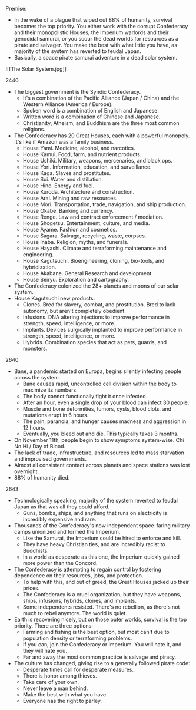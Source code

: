 Premise:
- In the wake of a plague that wiped out 88% of humanity, survival becomes the top priority. You either work with the corrupt Confederacy and their monopolistic Houses, the Imperium warlords and their genocidal samurai, or you scour the dead worlds for resources as a pirate and salvager. You make the best with what little you have, as majority of the system has reverted to feudal Japan. 
- Basically, a space pirate samurai adventure in a dead solar system.

![[The Solar System.jpg]]

2440
- The biggest government is the Syndic Confederacy.
	- It's a combination of the Pacific Alliance (Japan / China) and the Western Alliance (America / Europe).
	- Spoken word is a combination of English and Japanese.
	- Written word is a combination of Chinese and Japanese.
	- Christianity, Atheism, and Buddhism are the three most common religions.
- The Confederacy has 20 Great Houses, each with a powerful monopoly. It's like if Amazon was a family business.
	- House Yami. Medicine, alcohol, and narcotics.
	- House Kamui. Food, farm, and nutrient products.
	- House Ushiki. Military, weapons, mercenaries, and black ops. 
	- House Yori. Information, education, and surveillance.
	- House Kaga. Slaves and prostitutes.
	- House Sui. Water and distillation.
	- House Hino. Energy and fuel.
	- House Kuroda. Architecture and construction.
	- House Arai. Mining and raw resources.
	- House Mori. Transportation, trade, navigation, and ship production.
	- House Okabe. Banking and currency.
	- House Renge. Law and contract enforcement / mediation.
	- House Shogetsu. Entertainment, culture, and media.
	- House Ayame. Fashion and cosmetics.
	- House Sagara. Salvage, recycling, waste, corpses. 
	- House Inaba. Religion, myths, and funerals.
	- House Hayashi. Climate and terraforming maintenance and engineering.
	- House Kagutsuchi. Bioengineering, cloning, bio-tools, and hybridization.  
	- House Akabane. General Research and development.
	- House Seiryu. Exploration and cartography.
- The Confederacy colonized the 28+ planets and moons of our solar system.
- House Kagutsuchi new products:
	- Clones. Bred for slavery, combat, and prostitution. Bred to lack autonomy, but aren't completely obedient.
	- Infusions. DNA altering injections to improve performance in strength, speed, intelligence, or more.
	- Implants. Devices surgically implanted to improve performance in strength, speed, intelligence, or more. 
	- Hybrids. Combination species that act as pets, guards, and monsters.

2640
- Bane, a pandemic started on Europa, begins silently infecting people across the system.
	- Bane causes rapid, uncontrolled cell division within the body to maximize its numbers.
	- The body cannot functionally fight it once infected.
	- After an hour, even a single drop of your blood can infect 30 people.
	- Muscle and bone deformities, tumors, cysts, blood clots, and mutations erupt in 6 hours.
	- The pain, paranoia, and hunger causes madness and aggression in 12 hours.
	- Eventually, you bleed out and die. This typically takes 3 months.
- On November 11th, people begin to show symptoms system-wise. Chi No Hi / Day of Blood. 
- The lack of trade, infrastructure, and resources led to mass starvation and improvised governments.
- Almost all consistent contact across planets and space stations was lost overnight.
- 88% of humanity died.

2643
- Technologically speaking, majority of the system reverted to feudal Japan as that was all they could afford.
	- Guns, bombs, ships, and anything that runs on electricity is incredibly expensive and rare.
- Thousands of the Confederacy's now independent space-faring military camps unionized and formed the Imperium.
	- Like the Samurai, the Imperium could be hired to enforce and kill.
	- They have heavy Christian ties, and are incredibly racist to Buddhists.
	- In a world as desperate as this one, the Imperium quickly gained more power than the Concord.
- The Confederacy is attempting to regain control by fostering dependence on their resources, jobs, and protection.
	- To help with this, and out of greed, the Great Houses jacked up their prices.
	- The Confederacy is a cruel organization, but they have weapons, ships, infusions, hybrids, clones, and implants.
	- Some independents resisted. There's no rebellion, as there's not much to rebel anymore. The world is quiet.
- Earth is recovering nicely, but on those outer worlds, survival is the top priority. There are three options:
	- Farming and fishing is the best option, but most can't due to population density or terraforming problems.
	- If you can, join the Confederacy or Imperium. You will hate it, and they will hate you.
	- Far and away the most common practice is salvage and piracy.
- The culture has changed, giving rise to a generally followed pirate code:
	- Desperate times call for desperate measures. 
	- There is honor among thieves.
	- Take care of your own.
	- Never leave a man behind.
	- Make the best with what you have.
	- Everyone has the right to parley. 